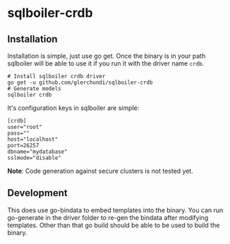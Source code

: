 # sqlboiler-crdb

## Installation

Installation is simple, just use go get. Once the binary is in your path sqlboiler will be able to use it if you run it with the driver name `crdb`.
```
# Install sqlboiler crdb driver
go get -u github.com/glerchundi/sqlboiler-crdb
# Generate models
sqlboiler crdb
```
It's configuration keys in sqlboiler are simple:
```
[crdb]
user="root"
pass=""
host="localhost"
port=26257
dbname="mydatabase"
sslmode="disable"
```

**Note**: Code generation against secure clusters is not tested yet.

## Development

This does use go-bindata to embed templates into the binary. You can run go-generate in the driver folder to re-gen the bindata after modifying templates. Other than that go build should be able to be used to build the binary.
